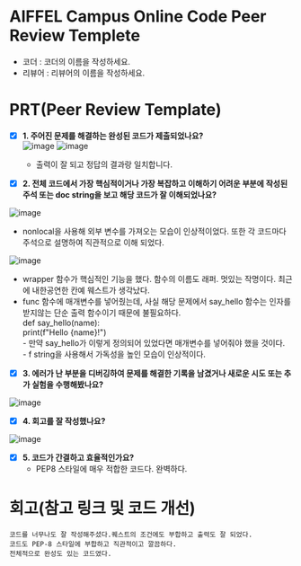 # AIFFEL Campus Online Code Peer Review Templete
- 코더 : 코더의 이름을 작성하세요.
- 리뷰어 : 리뷰어의 이름을 작성하세요.


# PRT(Peer Review Template)
- [X]  **1. 주어진 문제를 해결하는 완성된 코드가 제출되었나요?**  
![image](https://github.com/user-attachments/assets/4d318708-1bed-43eb-8301-f7a726c99df2)
![image](https://github.com/user-attachments/assets/45629879-2909-4dd4-a695-08e103808481)


    - 출력이 잘 되고 정답의 결과랑 일치합니다.
    
- [X]  **2. 전체 코드에서 가장 핵심적이거나 가장 복잡하고 이해하기 어려운 부분에 작성된 
주석 또는 doc string을 보고 해당 코드가 잘 이해되었나요?**

![image](https://github.com/user-attachments/assets/be33e693-5333-496a-9b1e-bb7f3425fc75)


   - nonlocal을 사용해 외부 변수를 가져오는 모습이 인상적이었다. 또한 각 코드마다 주석으로 설명하여 직관적으로 이해 되었다.

![image](https://github.com/user-attachments/assets/b4c64e31-5c1e-45c4-b4a9-cd2349c786f5)

   - wrapper 함수가 핵심적인 기능을 했다. 함수의 이름도 래퍼. 멋있는 작명이다. 최근에 내한공연한 칸예 웨스트가 생각났다.
   - func 함수에 매개변수를 넣어줬는데, 사실 해당 문제에서 say_hello 함수는 인자를 받지않는 단순 출력 함수이기 때문에 불필요하다.  
   def say_hello(name):  
    print(f"Hello {name}!")  
    - 만약 say_hello가 이렇게 정의되어 있었다면 매개변수를 넣어줘야 했을 것이다.  
    - f string을 사용해서 가독성을 높인 모습이 인상적이다.
        
- [X]  **3. 에러가 난 부분을 디버깅하여 문제를 해결한 기록을 남겼거나
새로운 시도 또는 추가 실험을 수행해봤나요?**

  ![image](https://github.com/user-attachments/assets/4cd652a3-175c-4a5a-a276-f4260053081f)

        
- [X]  **4. 회고를 잘 작성했나요?**

![image](https://github.com/user-attachments/assets/0996b47d-bb71-47ee-91d9-965b993e449e)

        
- [X]  **5. 코드가 간결하고 효율적인가요?**
    - PEP8 스타일에 매우 적합한 코드다. 완벽하다.


# 회고(참고 링크 및 코드 개선)
```
코드를 너무나도 잘 작성해주셨다.퀘스트의 조건에도 부합하고 출력도 잘 되었다.
코드도 PEP-8 스타일에 부합하고 직관적이고 깔끔하다.
전체적으로 완성도 있는 코드였다.
```
